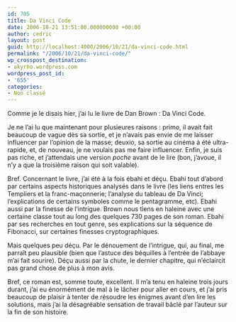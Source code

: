 ```yaml
---
id: 705
title: Da Vinci Code
date: 2006-10-21 13:51:00.000000000 +00:00
author: cedric
layout: post
guid: http://localhost:4000/2006/10/21/da-vinci-code.html
permalink: "/2006/10/21/da-vinci-code/"
wp_crosspost_destination:
- akyrho.wordpress.com
wordpress_post_id:
- '655'
categories:
- Non classé
---
```

Comme je le disais hier, j’ai lu le livre de Dan Brown : Da Vinci Code.

Je ne l’ai lu que maintenant pour plusieures raisons : primo, il avait fait beaucoup de vague dès sa sortie, et je n’avais pas envie de me laisser influencer par l’opinion de la masse; deuxio, sa sortie au cinéma à été ultra-rapide, et, de nouveau, je ne voulais pas me faire influencer. Enfin, je suis pas riche, et j’attendais une version _poche_ avant de le lire (bon, j’avoue, il n’y a que la troisième raison qui soit valable).

Bref. Concernant le livre, j’ai été à la fois ébahi et déçu. Ebahi tout d’abord par certains aspects historiques analysés dans le livre (les liens entres les Templiers et la franc-maçonnerie; l’analyse du tableau de Da Vinci; l’explications de certains symboles comme le pentagramme, etc). Ebahi aussi par la finesse de l’intrigue. Brown nous tiens en haleine avec une certaine classe tout au long des quelques 730 pages de son roman. Ebahi par ses recherches en tout genre, ses explications sur la séquence de Fibonacci, sur certaines finesses cryptographiques.

Mais quelques peu déçu. Par le dénouement de l’intrigue, qui, au final, me parraît peu plausible (bien que l’astuce des béquilles à l’entrée de l’abbaye m’ai fait sourire). Déçu aussi par la chute, le dernier chapitre, qui n’éclaircit pas grand chose de plus à mon avis.

Bref, ce roman est, somme toute, excellent. Il m’a tenu en haleine trois jours durant, j’ai eu énormément de mal à le lâcher pour aller en cours, et j’ai pris beaucoup de plaisir à tenter de résoudre les énigmes avant d’en lire les solutions, mais j’ai la désagréable sensation de travail bâclé par l’auteur sur la fin de son histoire.